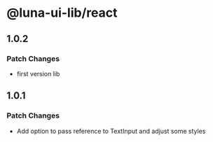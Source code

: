 # @luna-ui-lib/react

## 1.0.2

### Patch Changes

- first version lib

## 1.0.1

### Patch Changes

- Add option to pass reference to TextInput and adjust some styles
